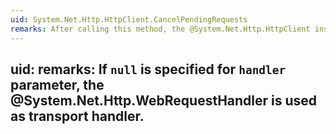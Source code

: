 ```yaml
---
uid: System.Net.Http.HttpClient.CancelPendingRequests
remarks: After calling this method, the @System.Net.Http.HttpClient instance can still be used to execute additional requests.
---
```

uid: 
remarks: If `null` is specified for `handler` parameter, the @System.Net.Http.WebRequestHandler is used as transport handler.
---